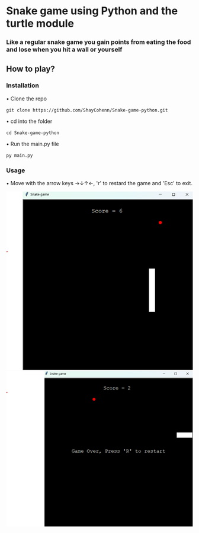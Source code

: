 # Snake game using Python and the turtle module

### Like a regular snake game you gain points from eating the food and lose when you hit a wall or yourself

## How to play?
### Installation
• Clone the repo 
```
git clone https://github.com/ShayCohenn/Snake-game-python.git
```
• cd into the folder
```
cd Snake-game-python
```
• Run the main.py file
```
py main.py
```
### Usage
• Move with the arrow keys →↓↑←, 'r' to restard the game and 'Esc' to exit.<br>

<img src="game.png"/>
<img src="gameover.png"/>